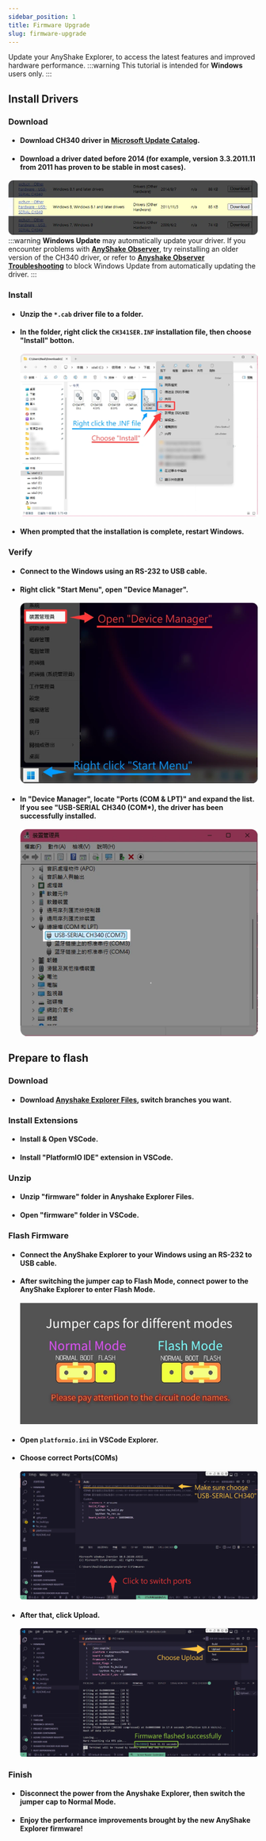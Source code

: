 ```yaml
---
sidebar_position: 1
title: Firmware Upgrade
slug: firmware-upgrade
---
```

Update your AnyShake Explorer, to access the latest features and improved hardware performance.
:::warning
This tutorial is intended for **Windows** users only.
:::
## Install Drivers

### Download
- #### Download CH340 driver in [Microsoft Update Catalog](https://www.catalog.update.microsoft.com/Search.aspx?q=CH340).

- #### Download a driver dated before 2014 (for example, version 3.3.2011.11 from 2011 has proven to be stable in most cases).
 ![CH340 Drivers Download](img\firmware-upgrade\ch340-download-page.webp)
:::warning 
**Windows Update** may automatically update your driver. If you encounter problems with [**AnyShake Observer**](/docs/anyshake-observer/software-overview), try reinstalling an older version of the CH340 driver, or refer to [**Anyshake Observer Troubleshooting**](/docs/anyshake-observer/troubleshooting#step-2-block-windows-from-updating-the-driver-again) to block Windows Update from automatically updating the driver.
:::

### Install
- #### Unzip the `*.cab` driver file to a folder.
- #### In the folder, right click the `CH341SER.INF` installation file, then choose "Install" botton.
  ![Install Driver](img\firmware-upgrade\install-driver.webp)
- #### When prompted that the installation is complete, restart Windows.
### Verify
- #### Connect to the Windows using an RS-232 to USB cable.
- #### Right click "Start Menu", open "Device Manager".
  ![Open Device Manager](img\firmware-upgrade\device-manager-f1.webp)
- #### In "Device Manager", locate "Ports (COM & LPT)" and expand the list. If you see "USB-SERIAL CH340 (COM*), the driver has been successfully installed.
  ![Verify CH340](img\firmware-upgrade\device-manager-f2.webp)

## Prepare to flash

### Download
- #### Download [Anyshake Explorer Files](https://github.com/anyshake/explorer/), switch branches you want.

### Install Extensions
- #### Install & Open VSCode.
- #### Install "PlatformIO IDE" extension in VSCode.

### Unzip
- #### Unzip "firmware" folder in Anyshake Explorer Files.
- #### Open "firmware" folder in VSCode.

### Flash Firmware
- #### Connect the AnyShake Explorer to your Windows using an RS-232 to USB cable.
- #### After switching the jumper cap to Flash Mode, connect power to the AnyShake Explorer to enter Flash Mode.
  ![Jumper Caps Modes](img\firmware-upgrade\jumper-caps-modes.webp)
- #### Open `platformio.ini` in VSCode Explorer.
- #### Choose correct Ports(COMs)
  ![Ports chooser](img\firmware-upgrade\vscode-f1.webp)
- #### After that, click Upload.
  ![Upload Firmware](img\firmware-upgrade\vscode-f2.webp)

### Finish
- #### Disconnect the power from the Anyshake Explorer, then switch the jumper cap to Normal Mode.
- #### Enjoy the performance improvements brought by the new AnyShake Explorer firmware! 
